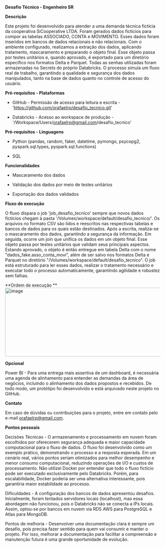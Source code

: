 **Desafio Técnico - Engenheiro SR**

**Descrição**

  Este projeto foi desenvolvido para atender a uma demanda técnica fictícia da cooperativa SiCooperative LTDA. Foram gerados dados fictícios para compor as tabelas ASSOCIADO, CONTA e MOVIMENTO. Esses dados foram inseridos em bancos de dados relacionais e não relacionais. Com o ambiente configurado, realizamos a extração dos dados, aplicando tratamento, mascaramento e preparando o objeto final. Esse objeto passa por testes unitários e, quando aprovado, é exportado para um diretório específico nos formatos Delta e Parquet. Todas as senhas utilizadas foram armazenadas no Secrets do próprio Databricks. O processo simula um fluxo real de trabalho, garantindo a qualidade e segurança dos dados manipulados, tanto na base de dados quanto no controle de acesso do usuário.

**Pré-requisitos - Plataformas**

  - GitHub - Permissão de acesso para leitura e escrita - 'https://github.com/orafaelrp/desafio_tecnico.git'

  - Databricks - Acesso ao workspace de produção - '/Workspace/Users/orafaelrp@gmail.com/desafio_tecnico'

**Pré-requisitos - Linguagens**

  - Python (pandas, random, faker, datetime, pymongo, psycopg2, pyspark.sql.types, pyspark.sql.functions)

  - SQL

**Funcionalidades**

  - Mascaramento dos dados

  - Validação dos dados por meio de testes unitários

  - Exportação dos dados validados

**Fluxo de execução**

  O fluxo dispara o job 'job_desafio_tecnico' sempre que novos dados fictícios chegam à pasta '/Volumes/workspace/default/desafio_tecnico/'. Os arquivos no formato CSV são lidos e reescritos nas respectivas tabelas e bancos de dados para os quais estão destinados. Após a escrita, realiza-se o mascaramento dos dados, garantindo a segurança da informação. Em seguida, ocorre um join que unifica os dados em um objeto final. Esse objeto passa por testes unitários que validam seus principais aspectos. Estando aprovado, o objeto é então entregue em tabela Delta com o nome "dados_fake.asso_conta_movi", além de ser salvo nos formatos Delta e Parquet no diretório "/Volumes/workspace/default/desafio_tecnico". O job está estruturado para ler esses dados, realizar o tratamento necessário e executar todo o processo automaticamente, garantindo agilidade e robustez sem falhas.

**Ordem de execução
**
  <img width="864" height="224" alt="image" src="https://github.com/user-attachments/assets/6fab9180-f7ae-4f64-a20c-dd5e837defab" />

**Opcional**

  Power BI - Para uma entrega mais assertiva de um dashboard, é necessária uma agenda de alinhamento para entender as demandas da área de negócios, incluindo o alinhamento dos dados propostos e recebidos. De todo modo, um protótipo foi desenvolvido e está arquivado neste projeto no GitHub.

**Contato**

  Em caso de dúvidas ou contribuições para o projeto, entre em contato pelo e-mail orafaelrp@gmail.com.

**Pontos pessoais**

  Decisões Técnicas - O armazenamento e processamento em nuvem foram escolhidos por oferecerem segurança adequada e maior capacidade computacional para o fluxo de dados. O fluxo foi desenvolvido como um exemplo prático, demonstrando o processo e a resposta esperada. Em um cenário real, vários pontos seriam otimizados para melhor desempenho e menor consumo computacional, reduzindo operações de I/O e custos de processamento. Não utilizei Docker por entender que todo o fluxo fictício pode ser executado exclusivamente pelo Databricks. Porém, para escalabilidade, Docker poderia ser uma alternativa interessante, pois garantiria maior estabilidade ao processo.

  Dificuldades - A configuração dos bancos de dados apresentou desafios. Inicialmente, foram tentados servidores locais (localhost), mas essa abordagem não funcionou, pois o Databricks não se conecta a IPs locais. Assim, optou-se por bancos em nuvem via RDS AWS para PostgreSQL e Atlas para MongoDB.

  Pontos de melhoria - Desenvolver uma documentação clara é sempre um desafio, pois precisa fazer sentido para quem vai consumir e manter o projeto. Por isso, melhorar a documentação para facilitar a compreensão e manutenção futura é uma grande oportunidade de evolução.
